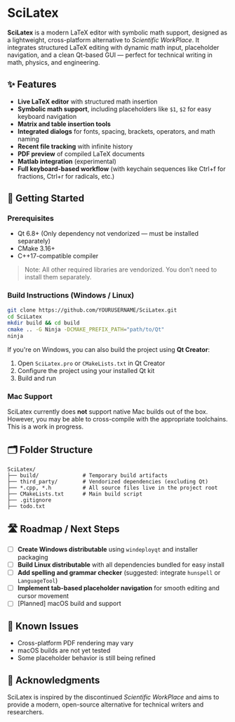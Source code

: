 # SciLatex

**SciLatex** is a modern LaTeX editor with symbolic math support, designed as a lightweight, cross-platform alternative to *Scientific WorkPlace*. It integrates structured LaTeX editing with dynamic math input, placeholder navigation, and a clean Qt-based GUI — perfect for technical writing in math, physics, and engineering.

## ✨ Features

- **Live LaTeX editor** with structured math insertion  
- **Symbolic math support**, including placeholders like `$1`, `$2` for easy keyboard navigation  
- **Matrix and table insertion tools**  
- **Integrated dialogs** for fonts, spacing, brackets, operators, and math naming  
- **Recent file tracking** with infinite history  
- **PDF preview** of compiled LaTeX documents  
- **Matlab integration** (experimental)  
- **Full keyboard-based workflow** (with keychain sequences like Ctrl+f for fractions, Ctrl+r for radicals, etc.)

## 🚀 Getting Started

### Prerequisites

- Qt 6.8+ (Only dependency not vendorized — must be installed separately)
- CMake 3.16+
- C++17-compatible compiler

> Note: All other required libraries are vendorized. You don’t need to install them separately.

### Build Instructions (Windows / Linux)

```bash
git clone https://github.com/YOURUSERNAME/SciLatex.git
cd SciLatex
mkdir build && cd build
cmake .. -G Ninja -DCMAKE_PREFIX_PATH="path/to/Qt"
ninja
```

If you're on Windows, you can also build the project using **Qt Creator**:
1. Open `SciLatex.pro` or `CMakeLists.txt` in Qt Creator  
2. Configure the project using your installed Qt kit  
3. Build and run

### Mac Support

SciLatex currently does **not** support native Mac builds out of the box. However, you may be able to cross-compile with the appropriate toolchains. This is a work in progress.

## 🗂️ Folder Structure

```
SciLatex/
├── build/              # Temporary build artifacts
├── third_party/        # Vendorized dependencies (excluding Qt)
├── *.cpp, *.h          # All source files live in the project root
├── CMakeLists.txt      # Main build script
├── .gitignore
├── todo.txt
```

## 🛣️ Roadmap / Next Steps

- [ ] **Create Windows distributable** using `windeployqt` and installer packaging  
- [ ] **Build Linux distributable** with all dependencies bundled for easy install  
- [ ] **Add spelling and grammar checker** (suggested: integrate `hunspell` or `LanguageTool`)  
- [ ] **Implement tab-based placeholder navigation** for smooth editing and cursor movement  
- [ ] [Planned] macOS build and support  

## 🐛 Known Issues

- Cross-platform PDF rendering may vary  
- macOS builds are not yet tested  
- Some placeholder behavior is still being refined

## 🙏 Acknowledgments

SciLatex is inspired by the discontinued *Scientific WorkPlace* and aims to provide a modern, open-source alternative for technical writers and researchers.
